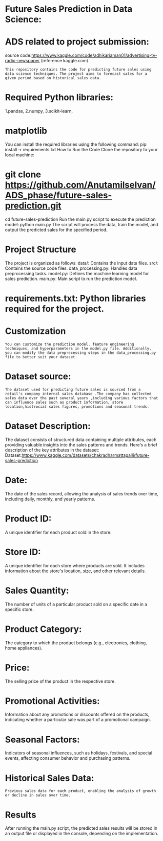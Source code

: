 # Future Sales Prediction in Data Science: 
  # ADS  related to project submission:
  
source code:https://www.kaggle.com/code/adhikariaman01/advertising-tv-radio-newspaper (reference kaggle.com)

    This repository contains the code for predicting future sales using data science techniques. The project aims to forecast sales for a given period based on historical sales data.
# Required Python libraries: 
 1.pandas,
 2.numpy, 
 3.scikit-learn,
 # matplotlib
   You can install the required libraries using the following command:
   pip install -r requirements.txt
How to Run the Code
   Clone the repository to your local machine:
# git clone https://github.com/Anutamilselvan/ADS_phase/future-sales-prediction.git
cd future-sales-prediction
Run the main.py script to execute the prediction model:
  python main.py
The script will process the data, train the model, and output the predicted sales for the specified period.
# Project Structure
  The project is organized as follows:
   data/: Contains the input data files.
   src/: Contains the source code files.
   data_processing.py: Handles data preprocessing tasks.
   model.py: Defines the machine learning model for sales prediction.
    main.py: Main script to run the prediction model.
# requirements.txt:  Python libraries required for the project.
# Customization
    You can customize the prediction model, feature engineering techniques, and hyperparameters in the model.py file. Additionally, you can modify the data preprocessing steps in the data_processing.py file to better suit your dataset.
# Dataset source:
    The dataset used for predicting future sales is sourced from a retail's company internal sales database .The company has collected sales data over the past several years ,including various factors that can influence sales such as product information, store location,histrocial sales figures, promotions and seasonal trends.
# Dataset Description:
   The dataset consists of structured data containing multiple attributes, each providing valuable insights into the sales patterns and trends. Here's a brief description of the key attributes in the dataset:
Dataset:https://www.kaggle.com/datasets/chakradharmattapalli/future-sales-prediction
# Date: 
   The date of the sales record, allowing the analysis of sales trends over time, including daily, monthly, and yearly patterns.
# Product ID:
   A unique identifier for each product sold in the store.
# Store ID:
   A unique identifier for each store where products are sold. It includes information about the store's location, size, and other relevant details.
# Sales Quantity:
   The number of units of a particular product sold on a specific date in a specific store.
# Product Category:
  The category to which the product belongs (e.g., electronics, clothing, home appliances).
# Price: 
   The selling price of the product in the respective store.
# Promotional Activities:
   Information about any promotions or discounts offered on the products, indicating whether a particular sale was part of a promotional campaign.
# Seasonal Factors:
   Indicators of seasonal influences, such as holidays, festivals, and special events, affecting consumer behavior and purchasing patterns.
# Historical Sales Data: 
    Previous sales data for each product, enabling the analysis of growth or decline in sales over time.
# Results
   After running the main.py script, the predicted sales results will be stored in an output file or displayed in the console, depending on the implementation. 
